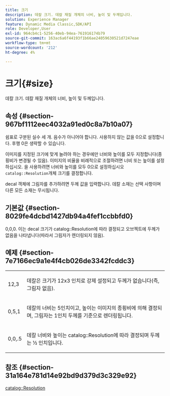 ```yaml
---
title: 크기
description: 데칼 크기. 데칼 재질 개체의 너비, 높이 및 두께입니다.
solution: Experience Manager
feature: Dynamic Media Classic,SDK/API
role: Developer,User
exl-id: 964cb4c1-5256-40eb-94ea-761916174b79
source-git-commit: 163ac6a6f44193f1b66ae24059630521d7247eae
workflow-type: tm+mt
source-wordcount: '212'
ht-degree: 4%

---
```


# 크기{#size}

데칼 크기. 데칼 재질 개체의 너비, 높이 및 두께입니다.

## 속성 {#section-967bf1112eec4032a91ed0c8a7b10a07}

쉼표로 구분된 실수 세 개. 음수가 아니어야 합니다. 사용하지 않는 값을 0으로 설정합니다. 후행 0은 생략할 수 있습니다.

이미지를 지정된 크기에 맞게 늘려야 하는 경우에만 너비와 높이를 모두 지정합니다(종횡비가 변경될 수 있음). 이미지의 비율을 비례적으로 조절하려면 너비 또는 높이를 설정하십시오. 을 사용하려면 너비와 높이를 모두 0으로 설정하십시오 `catalog::Resolution`개체 크기를 결정합니다.

decal 객체에 그림자를 추가하려면 두께 값을 입력합니다. 데칼 소재는 선택 사항이며 다른 모든 소재는 무시됩니다.

## 기본값 {#section-8029fe4dcbd1427db94a4fef1ccbbfd0}

0,0,0. 이는 decal 크기가 catalog::Resolution에 따라 결정되고 오브젝트에 두께가 없음을 나타냅니다(따라서 그림자가 렌더링되지 않음).

## 예제 {#section-7e7166ec9a1e4f4cb026de3342fcddc3}

<table id="simpletable_E3503BD975F342C58DDB4C2B56BF0CEE"> 
 <tr class="strow"> 
  <td class="stentry"> <p>12,3 </p></td> 
  <td class="stentry"> <p>데칼은 크기가 12x3 인치로 강제 설정되고 두께가 없습니다(즉, 그림자 없음). </p></td> 
 </tr> 
 <tr class="strow"> 
  <td class="stentry"> <p>0,5,1 </p></td> 
  <td class="stentry"> <p>데칼의 너비는 5인치이고, 높이는 이미지의 종횡비에 의해 결정되며, 그림자는 1인치 두께를 기준으로 렌더링됩니다. </p></td> 
 </tr> 
 <tr class="strow"> 
  <td class="stentry"> <p>0,0,.5 </p></td> 
  <td class="stentry"> <p>데칼 너비와 높이는 catalog::Resolution에 따라 결정되며 두께는 ½ 인치입니다. </p></td> 
 </tr> 
</table>

## 참조 {#section-31a164e781d14e92bd9d379d3c329e92}

[catalog::Resolution](../../../../../ir-api/material-cat/image-rendering-api-ref/c-ir-material-catalog/c-ir-attributes-reference/r-ir-resolution.md#reference-09fe14e6bfbf4db6b7f4369fffecc806)
